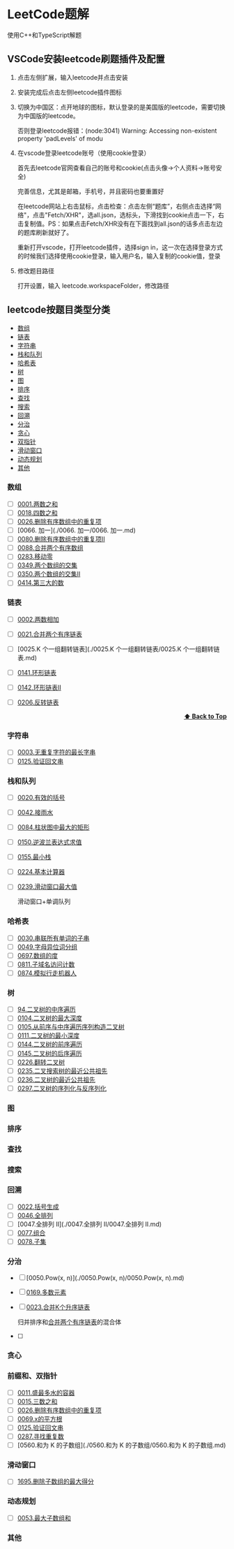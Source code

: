 # LeetCode题解

使用C++和TypeScript解题

## VSCode安装leetcode刷题插件及配置

1. 点击左侧扩展，输入leetcode并点击安装

2. 安装完成后点击左侧leetcode插件图标

3. 切换为中国区：点开地球的图标，默认登录的是美国版的leetcode，需要切换为中国版的leetcode。

   否则登录leetcode报错：(node:3041) Warning: Accessing non-existent property 'padLevels' of modu

4. 在vscode登录leetcode账号（使用cookie登录）

   首先去leetcode官网查看自己的账号和cookie(点击头像->个人资料->账号安全)

   完善信息，尤其是邮箱，手机号，并且密码也要重置好

   在leetcode网站上右击鼠标，点击检查：点击左侧“题库”，右侧点击选择“网络"，点击"Fetch/XHR"，选all.json，选标头，下滑找到cookie点击一下，右击复制值。PS：如果点击Fetch/XHR没有在下面找到all.json的话多点击左边的题库刷新就好了。

   重新打开vscode，打开leetcode插件，选择sign in，这一次在选择登录方式的时候我们选择使用cookie登录，输入用户名，输入复制的cookie值，登录

5. 修改题目路径

   打开设置，输入 leetcode.workspaceFolder，修改路径

## leetcode按题目类型分类

* [数组](#数组)
* [链表](#链表)
* [字符串](#字符串)
* [栈和队列](#栈和队列)
* [哈希表](#哈希表)
* [树](#树)
* [图](#图)
* [排序](#排序)
* [查找](#查找)
* [搜索](#搜索)
* [回溯](#回溯)
* [分治](#分治)
* [贪心](#贪心)
* [双指针](#前缀和、双指针)
* [滑动窗口](#滑动窗口)
* [动态规划](#动态规划)
* [其他](#其他)

### 数组

* [ ] [0001.两数之和](./0001.两数之和/0001.两数之和.md)
* [ ] [0018.四数之和](./0018.四数之和/0018.四数之和.md)
* [ ] [0026.删除有序数组中的重复项](./0026.删除有序数组中的重复项/0026.删除有序数组中的重复项.md)
* [ ] [0066. 加一](./0066. 加一/0066. 加一.md)
* [ ] [0080.删除有序数组中的重复项II](./0080.删除有序数组中的重复项II/0080.删除有序数组中的重复项II.md)
* [ ] [0088.合并两个有序数组](./0088.合并两个有序数组/0088.合并两个有序数组.md)
* [ ] [0283.移动零](./0283.移动零/0283.移动零.md)
* [ ] [0349.两个数组的交集](./0349.两个数组的交集/0349.两个数组的交集.md)
* [ ] [0350.两个数组的交集II](./0350.两个数组的交集II/0350.两个数组的交集II.md)
* [ ] [0414.第三大的数](./0414.第三大的数/0414.第三大的数.md)

### 链表

* [ ] [0002.两数相加](./0002.两数相加/0002.两数相加/readme.md)

* [ ] [<span id="0021">0021.合并两个有序链表</span> ](./0021.合并两个有序链表/0021.合并两个有序链表.md)
* [ ] [0025.K 个一组翻转链表](./0025.K 个一组翻转链表/0025.K 个一组翻转链表.md)
* [ ] [0141.环形链表](./0141.环形链表/0141.环形链表.md)
* [ ] [0142.环形链表II](./0142.环形链表II/0142.环形链表II.md)
* [ ] [0206.反转链表](./0206.反转链表/0206.反转链表.md)

<div align="right">
    <b><a href="#leetcode按题目类型分类">⬆️ Back to Top</a></b>
</div>

### 字符串

* [ ] [0003.无重复字符的最长字串](./0003.无重复字符的最长字串/0003.无重复字符的最长字串.md)
* [ ] [0125.验证回文串](./0125.验证回文串/0125.验证回文串.md)

### 栈和队列

* [ ] [0020.有效的括号](./0020.有效的括号/0020.有效的括号.md)

* [ ] [0042.接雨水](./0042.接雨水/0042.接雨水.md)

* [ ] [0084.柱状图中最大的矩形](./0084.柱状图中最大的矩形/0084.柱状图中最大的矩形.md)

* [ ] [0150.逆波兰表达式求值](./0150.逆波兰表达式求值/0150.逆波兰表达式求值.md)

* [ ] [0155.最小栈](./0155.最小栈/0155.最小栈.md)

* [ ] [0224.基本计算器](./0224.基本计算器/0224.基本计算器.md)

* [ ] [0239.滑动窗口最大值](./0239.滑动窗口最大值/0239.滑动窗口最大值.md)

  滑动窗口+单调队列

### 哈希表

* [ ] [0030.串联所有单词的子串](./0030.串联所有单词的子串/0030.串联所有单词的子串.md)
* [ ] [0049.字母异位词分组](./0049.字母异位词分组/0049.字母异位词分组.md)
* [ ] [0697.数组的度](./0697.数组的度/0697.数组的度.md)
* [ ] [0811.子域名访问计数](./0811.子域名访问计数/0811.子域名访问计数.md)
* [ ] [0874.模拟行走机器人](./0874.模拟行走机器人.md)

### 树

* [ ] [94.二叉树的中序遍历](./94.二叉树的中序遍历/94.二叉树的中序遍历.md)
* [ ] [0104.二叉树的最大深度](./0104.二叉树的最大深度/0104.二叉树的最大深度.md)
* [ ] [0105.从前序与中序遍历序列构造二叉树](./0105.从前序与中序遍历序列构造二叉树/0105.从前序与中序遍历序列构造二叉树.md)
* [ ] [0111.二叉树的最小深度](./0111.二叉树的最小深度/0111.二叉树的最小深度.md)
* [ ] [0144.二叉树的前序遍历](./0144.二叉树的前序遍历/0144.二叉树的前序遍历.md)
* [ ] [0145.二叉树的后序遍历](./0145.二叉树的后序遍历/0145.二叉树的后序遍历.md)
* [ ] [0226.翻转二叉树](./0226.翻转二叉树/0226.翻转二叉树.md)
* [ ] [0235.二叉搜索树的最近公共祖先](./0235.二叉搜索树的最近公共祖先/0235.二叉搜索树的最近公共祖先.md)
* [ ] [0236.二叉树的最近公共祖先](./0236.二叉树的最近公共祖先/0236.二叉树的最近公共祖先.md)
* [ ] [0297.二叉树的序列化与反序列化](./0297.二叉树的序列化与反序列化/0297.二叉树的序列化与反序列化.md)

### 图

### 排序

### 查找

### 搜索

### 回溯

* [ ] [0022.括号生成](./0022.括号生成/0022.括号生成.md)
* [ ] [0046.全排列](./0046.全排列/0046.全排列.md)
* [ ] [0047.全排列 II](./0047.全排列 II/0047.全排列 II.md)
* [ ] [0077.组合](./0077.组合/0077.组合.md)
* [ ] [0078.子集](./0078.子集/0078.子集.md)

### 分治

* [ ] [0050.Pow(x, n)](./0050.Pow(x, n)/0050.Pow(x, n).md)
* [ ] [0169.多数元素](./0169.多数元素/0169.多数元素.md)

* [ ] [0023.合并K个升序链表](./0023.合并K个升序链表/0023.合并K个升序链表.md)

  归并排序和[合并两个有序链表](#0021)的混合体

* [ ] 

### 贪心

### 前缀和、双指针

* [ ] [0011.盛最多水的容器](./0011.盛最多水的容器/0011.盛最多水的容器.md)
* [ ] [0015.三数之和](./0015.三数之和/0015.三数之和.md)
* [ ] [0026.删除有序数组中的重复项](./0026.删除有序数组中的重复项/0026.删除有序数组中的重复项.md)
* [ ] [0069.x的平方根](./0069.x的平方根/0069.x的平方根.md)
* [ ] [0125.验证回文串](./0125.验证回文串/0125.验证回文串.md)
* [ ] [0287.寻找重复数](./0287.寻找重复数/0287.寻找重复数.md)
* [ ] [0560.和为 K 的子数组](./0560.和为 K 的子数组/0560.和为 K 的子数组.md)

### 滑动窗口

* [ ] [1695.删除子数组的最大得分](./1695.删除子数组的最大得分/1695.删除子数组的最大得分.md)

### 动态规划

* [ ] [0053.最大子数组和](./0053.最大子数组和/0053.最大子数组和.md)

### 其他